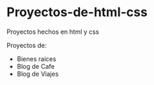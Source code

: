 # Proyectos-de-html-css
Proyectos hechos en html y css

Proyectos de:
- Bienes raices
- Blog de Cafe
- Blog de Viajes
